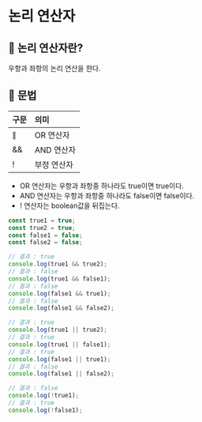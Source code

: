 # 논리 연산자

## 📌 논리 연산자란?

우항과 좌항의 논리 연산을 한다.

## 📌 문법

| 구문 | 의미 |
| :--- | :--- |
| ∥ | OR 연산자 |
| && | AND 연산자 |
| ! | 부정 연산자 | 

- OR 연산자는 우항과 좌항중 하나라도 true이면 true이다.
- AND 연산자는 우항과 좌항중 하나라도 false이면 false이다.
- ! 연산자는 boolean값을 뒤집는다.

```javascript
const true1 = true;
const true2 = true;
const false1 = false;
const false2 = false;

// 결과 : true
console.log(true1 && true2);
// 결과 : false
console.log(true1 && false1);
// 결과 : false
console.log(false1 && true1);
// 결과 : false
console.log(false1 && false2);

// 결과 : true
console.log(true1 || true2);
// 결과 : true
console.log(true1 || false1);
// 결과 : true
console.log(false1 || true1);
// 결과 : false
console.log(false1 || false2);

// 결과 : false
console.log(!true1);
// 결과 : true
console.log(!false1);

```